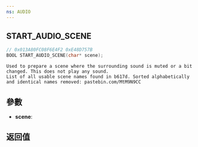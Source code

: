 ```yaml
---
ns: AUDIO
---
```

## START_AUDIO_SCENE

```c
// 0x013A80FC08F6E4F2 0xE48D757B
BOOL START_AUDIO_SCENE(char* scene);
```

```
Used to prepare a scene where the surrounding sound is muted or a bit changed. This does not play any sound.  
List of all usable scene names found in b617d. Sorted alphabetically and identical names removed: pastebin.com/MtM9N9CC  
```

## 參數
* **scene**: 

## 返回值

